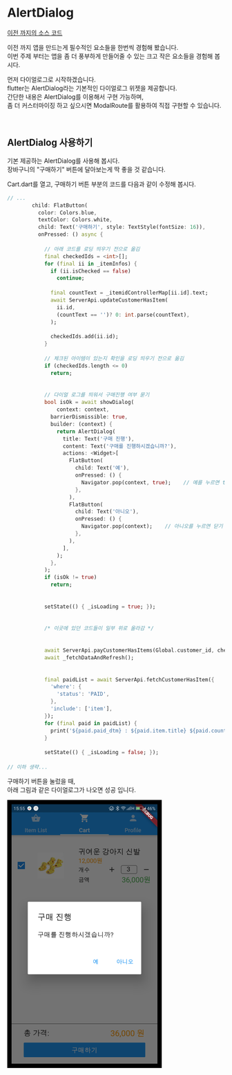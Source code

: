 # AlertDialog
[이전 까지의 소스 코드](sources/cart-pay-lib.zip)  

이전 까지 앱을 만드는게 필수적인 요소들을 한번씩 경험해 봤습니다.  
이번 주제 부터는 앱을 좀 더 풍부하게 만들어줄 수 있는 크고 작은 요소들을 경험해 봅시다.  

먼저 다이얼로그로 시작하겠습니다.  
flutter는 AlertDialog라는 기본적인 다이얼로그 위젯을 제공합니다.  
간단한 내용은 AlertDialog를 이용해서 구현 가능하며,  
좀 더 커스터마이징 하고 싶으시면 ModalRoute를 활용하여 직접 구현할 수 있습니다.  

&nbsp;  
## AlertDialog 사용하기
기본 제공하는 AlertDialog를 사용해 봅시다.  
장바구니의 "구매하기" 버튼에 달아보는게 딱 좋을 것 같습니다.  

Cart.dart를 열고, 구매하기 버튼 부분의 코드를 다음과 같이 수정해 봅시다.
``` dart
// ...
        child: FlatButton(
          color: Colors.blue,
          textColor: Colors.white,
          child: Text('구매하기', style: TextStyle(fontSize: 16)),
          onPressed: () async {

            // 아래 코드를 로딩 띄우기 전으로 옮김
            final checkedIds = <int>[];
            for (final ii in _itemInfos) {
              if (ii.isChecked == false)
                continue;

              final countText = _itemidControllerMap[ii.id].text;
              await ServerApi.updateCustomerHasItem(
                ii.id,
                (countText == '')? 0: int.parse(countText),
              );

              checkedIds.add(ii.id);
            }

            // 체크된 아이템이 있는지 확인을 로딩 띄우기 전으로 옮김
            if (checkedIds.length <= 0)
              return;


            // 다이얼 로그를 띄워서 구매진행 여부 묻기
            bool isOk = await showDialog(
                context: context,
              barrierDismissible: true,
              builder: (context) {
                return AlertDialog(
                  title: Text('구매 진행'),
                  content: Text('구매를 진행하시겠습니까?'),
                  actions: <Widget>[
                    FlatButton(
                      child: Text('예'),
                      onPressed: () {
                        Navigator.pop(context, true);    // 예를 누르면 true를 리턴하며 닫기
                      },
                    ),
                    FlatButton(
                      child: Text('아니오'),
                      onPressed: () {
                        Navigator.pop(context);    // 아니오를 누르면 닫기 (null을 리턴)
                      },
                    ),
                  ],
                );
              },
            );
            if (isOk != true)
              return;


            setState(() { _isLoading = true; });

            
            /* 이곳에 있던 코드들이 일부 위로 올라감 */

            
            await ServerApi.payCustomerHasItems(Global.customer_id, checkedIds);
            await _fetchDataAndRefresh();

            
            final paidList = await ServerApi.fetchCustomerHasItem({
              'where': {
                'status': 'PAID',
              },
              'include': ['item'],
            });
            for (final paid in paidList) {
              print('${paid.paid_dtm} : ${paid.item.title} ${paid.count}개');
            }

            setState(() { _isLoading = false; });

// 이하 생략...
```

구매하기 버튼을 눌렀을 때,  
아래 그림과 같은 다이얼로그가 나오면 성공 입니다.  

![dialog-alert](images/dialog-alert.png)  

